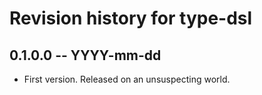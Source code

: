 # Revision history for type-dsl

## 0.1.0.0 -- YYYY-mm-dd

* First version. Released on an unsuspecting world.
